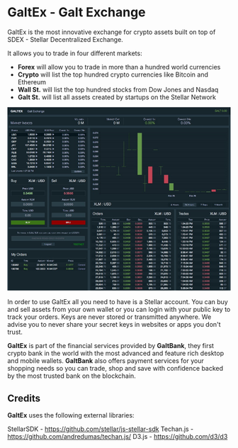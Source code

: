 # GaltEx - Galt Exchange

GaltEx is the most innovative exchange for crypto assets built on top of SDEX - Stellar Decentralized Exchange. 

It allows you to trade in four different markets: 

- **Forex** will allow you to trade in more than a hundred world currencies
- **Crypto** will list the top hundred crypto currencies like Bitcoin and Ethereum
- **Wall St.** will list the top hundred stocks from Dow Jones and Nasdaq
- **Galt St.** will list all assets created by startups on the Stellar Network

![screenshot](./media/galtex.jpg)

In order to use GaltEx all you need to have is a Stellar account. You can buy and sell assets from your own wallet or you can login with your public key to track your orders. Keys are never stored or transmitted anywhere. We advise you to never share your secret keys in websites or apps you don't trust.

**GaltEx** is part of the financial services provided by **GaltBank**, they first crypto bank in the world with the most advanced and feature rich desktop and mobile wallets. **GaltBank** also offers payment services for your shopping needs so you can trade, shop and save with confidence backed by the most trusted bank on the blockchain.

## Credits

**GaltEx** uses the following external libraries:

StellarSDK - https://github.com/stellar/js-stellar-sdk
Techan.js - https://github.com/andredumas/techan.js/
D3.js - https://github.com/d3/d3